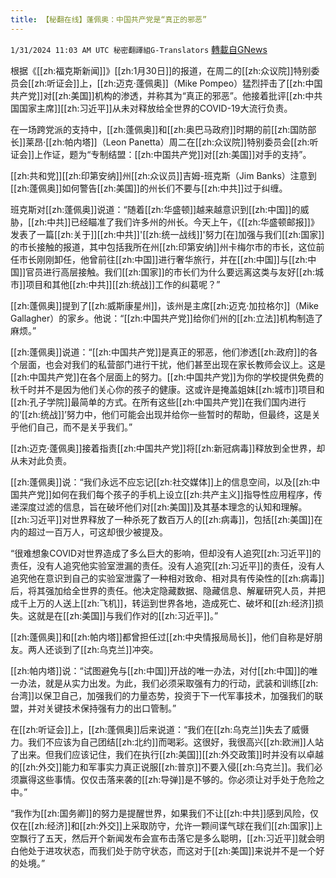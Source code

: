 ```yaml
---
title: 【秘翻在线】蓬佩奥：中国共产党是“真正的邪恶”
---
```

`1/31/2024 11:03 AM UTC 秘密翻譯組G-Translators` [轉載自GNews](https://gnews.org/articles/2269522)

根据《[[zh:福克斯新闻]]》[[zh:1月30日]]的报道，在周二的[[zh:众议院]]特别委员会[[zh:听证会]]上，[[zh:迈克·蓬佩奥]]（Mike Pompeo）猛烈抨击了[[zh:中国共产党]]对[[zh:美国]]机构的渗透，并称其为“真正的邪恶”。他接着批评[[zh:中共国国家主席]][[zh:习近平]]从未对释放给全世界的COVID-19大流行负责。

在一场跨党派的支持中，[[zh:蓬佩奥]]和[[zh:奥巴马政府]]时期的前[[zh:国防部长]]莱昂·[[zh:帕内塔]]（Leon Panetta）周二在[[zh:众议院]]特别委员会[[zh:听证会]]上作证，题为“专制结盟：[[zh:中国共产党]]对[[zh:美国]]对手的支持”。

[[zh:共和党]][[zh:印第安纳]]州[[zh:众议员]]吉姆\-班克斯（Jim Banks）注意到[[zh:蓬佩奥]]如何警告[[zh:美国]]的州长们不要与[[zh:中共]]过于纠缠。

班克斯对[[zh:蓬佩奥]]说道：“随着[[zh:华盛顿]]越来越意识到[[zh:中国]]的威胁，[[zh:中共]]已经瞄准了我们许多州的州长。今天上午，《[[zh:华盛顿邮报]]》发表了一篇[[zh:关于]][[zh:中共]]'[[zh:统一战线]]'努力\[在\]加强与我们[[zh:国家]]的市长接触的报道，其中包括我所在州[[zh:印第安纳]]州卡梅尔市的市长，这位前任市长刚刚卸任，他曾前往[[zh:中国]]进行奢华旅行，并在[[zh:中国]]与[[zh:中国]]官员进行高层接触。我们[[zh:国家]]的市长们为什么要远离这类与友好[[zh:城市]]项目和其他[[zh:中共]][[zh:统战]]工作的纠葛呢？”

[[zh:蓬佩奥]]提到了[[zh:威斯康星州]]，该州是主席[[zh:迈克·加拉格尔]]（Mike Gallagher）的家乡。他说：“[[zh:中国共产党]]给你们州的[[zh:立法]]机构制造了麻烦。”

[[zh:蓬佩奥]]说道：“[[zh:中国共产党]]是真正的邪恶，他们渗透[[zh:政府]]的各个层面，也会对我们的私营部门进行干扰，他们甚至出现在家长教师会议上。这是[[zh:中国共产党]]在各个层面上的努力。[[zh:中国共产党]]为你的学校提供免费的秋千时并不是因为他们关心你的孩子的健康。这或许是掩盖姐妹[[zh:城市]]项目和[[zh:孔子学院]]最简单的方式。在所有这些[[zh:中国共产党]]在我们国内进行的‘[[zh:统战]]’努力中，他们可能会出现并给你一些暂时的帮助，但最终，这是关乎他们自己，而不是关乎我们。”

[[zh:迈克·蓬佩奥]]接着指责[[zh:中国共产党]]将[[zh:新冠病毒]]释放到全世界，却从未对此负责。

[[zh:蓬佩奥]]说：“我们永远不应忘记[[zh:社交媒体]]上的信息空间，以及[[zh:中国共产党]]如何在我们每个孩子的手机上设立[[zh:共产主义]]指导性应用程序，传递深度过滤的信息，旨在破坏他们对[[zh:美国]]及其基本理念的认知和理解。[[zh:习近平]]对世界释放了一种杀死了数百万人的[[zh:病毒]]，包括[[zh:美国]]在内的超过一百万人，可这却很少被提及。

“很难想象COVID对世界造成了多么巨大的影响，但却没有人追究[[zh:习近平]]的责任，没有人追究他实验室泄漏的责任。没有人追究[[zh:习近平]]的责任，没有人追究他在意识到自己的实验室泄露了一种相对致命、相对具有传染性的[[zh:病毒]]后，将其强加给全世界的责任。他决定隐藏数据、隐藏信息、解雇研究人员，并把成千上万的人送上[[zh:飞机]]，转运到世界各地，造成死亡、破坏和[[zh:经济]]损失。这就是在[[zh:美国]]与我们作对的[[zh:习近平]]。”

[[zh:蓬佩奥]]和[[zh:帕内塔]]都曾担任过[[zh:中央情报局局长]]，他们自称是好朋友。两人还谈到了[[zh:乌克兰]]冲突。

[[zh:帕内塔]]说：“试图避免与[[zh:中国]]开战的唯一办法，对付[[zh:中国]]的唯一办法，就是从实力出发。为此，我们必须采取强有力的行动，武装和训练[[zh:台湾]]以保卫自己，加强我们的力量态势，投资于下一代军事技术，加强我们的联盟，并对关键技术保持强有力的出口管制。”

在[[zh:听证会]]上，[[zh:蓬佩奥]]后来说道：“我们在[[zh:乌克兰]]失去了威慑力。我们不应该为自己团结[[zh:北约]]而喝彩。这很好，我很高兴[[zh:欧洲]]人站了出来。但我们应该记住，我们在执行[[zh:美国]][[zh:外交政策]]时并没有以卓越的[[zh:外交]]能力和军事实力真正说服[[zh:普京]]不要入侵[[zh:乌克兰]]。我们必须赢得这些事情。仅仅击落来袭的[[zh:导弹]]是不够的。你必须让对手处于危险之中。”

“我作为[[zh:国务卿]]的努力是提醒世界，如果我们不让[[zh:中共]]感到风险，仅仅在[[zh:经济]]和[[zh:外交]]上采取防守，允许一颗间谍气球在我们[[zh:国家]]上空飘行了五天，然后开个新闻发布会宣布击落它是多么聪明，[[zh:习近平]]就会明白他处于进攻状态，而我们处于防守状态，而这对于[[zh:美国]]来说并不是一个好的处境。”
